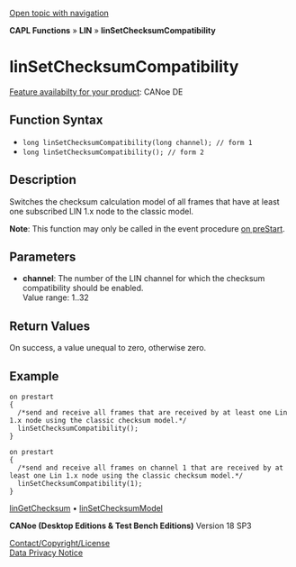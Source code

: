 [Open topic with navigation](../../../../../CANoeDEFamily.htm#Topics/CAPLFunctions/LIN/Functions/CAPLfunctionLINSetChecksumCompatibility.md)

**CAPL Functions** » **LIN** » **linSetChecksumCompatibility**

# linSetChecksumCompatibility

[Feature availabilty for your product](../../../Shared/FeatureAvailability.md): CANoe DE

## Function Syntax

- `long linSetChecksumCompatibility(long channel); // form 1`
- `long linSetChecksumCompatibility(); // form 2`

## Description

Switches the checksum calculation model of all frames that have at least one subscribed LIN 1.x node to the classic model.

**Note**: This function may only be called in the event procedure [on preStart](../../Other/EventProcedures/CAPLfunctionsEventproceduresMeasurementSystem.md).

## Parameters

- **channel**: The number of the LIN channel for which the checksum compatibility should be enabled.  
  Value range: 1..32

## Return Values

On success, a value unequal to zero, otherwise zero.

## Example

```plaintext
on prestart
{
  /*send and receive all frames that are received by at least one Lin 1.x node using the classic checksum model.*/
  linSetChecksumCompatibility();
}

on prestart
{
  /*send and receive all frames on channel 1 that are received by at least one Lin 1.x node using the classic checksum model.*/
  linSetChecksumCompatibility(1);
}
```

[linGetChecksum](CAPLfunctionLINGetChecksum.md) • [linSetChecksumModel](CAPLfunctionLINSetChecksumModel.md)

**CANoe (Desktop Editions & Test Bench Editions)** Version 18 SP3

[Contact/Copyright/License](../../../Shared/ContactCopyrightLicense.md)  
[Data Privacy Notice](https://www.vector.com/int/en/company/get-info/privacy-policy/)
